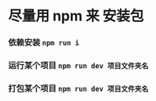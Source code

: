 # 尽量用 npm 来 安装包

### 依赖安装 `npm run i`

### 运行某个项目 `npm run dev 项目文件夹名`

### 打包某个项目 `npm run dev 项目文件夹名`

